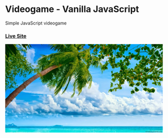 # Videogame - Vanilla JavaScript
 Simple JavaScript videogame

### [Live Site](https://javascript-videogame.netlify.app/)

![alt text](https://github.com/Edi10-developer/Videogame---Vanilla-JavaScript/blob/main/img/sfondo.jpg)

